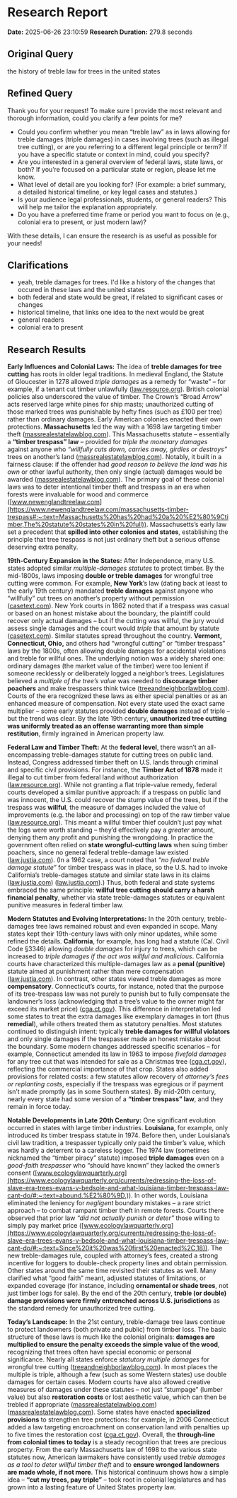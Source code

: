 # Research Report

**Date:** 2025-06-26 23:10:59
**Research Duration:** 279.8 seconds

## Original Query
the history of treble law for trees in the united states

## Refined Query
Thank you for your request! To make sure I provide the most relevant and thorough information, could you clarify a few points for me?

- Could you confirm whether you mean “treble law” as in laws allowing for treble damages (triple damages) in cases involving trees (such as illegal tree cutting), or are you referring to a different legal principle or term? If you have a specific statute or context in mind, could you specify?
- Are you interested in a general overview of federal laws, state laws, or both? If you’re focused on a particular state or region, please let me know.
- What level of detail are you looking for? (For example: a brief summary, a detailed historical timeline, or key legal cases and statutes.)
- Is your audience legal professionals, students, or general readers? This will help me tailor the explanation appropriately.
- Do you have a preferred time frame or period you want to focus on (e.g., colonial era to present, or just modern law)?

With these details, I can ensure the research is as useful as possible for your needs!

## Clarifications
- yeah, treble damages for trees. I'd like a history of the changes that occured in these laws and the united states
- both federal and state would be great, if related to significant cases or changes
- historical timeline, that links one idea to the next would be great
- general readers
- colonial era to present

## Research Results

**Early Influences and Colonial Laws:** The idea of **treble damages for tree cutting** has roots in older legal traditions. In medieval England, the Statute of Gloucester in 1278 allowed *triple damages* as a remedy for “waste” – for example, if a tenant cut timber unlawfully ([law.resource.org](https://law.resource.org/pub/us/case/reporter/F.Cas/0023.f.cas/0023.f.cas.1176.6.html#:~:text=The%20statute%20of%20Gloucester%2C%20which,waives%2C%20the%20forfeiture%20and%20penalty)). British colonial policies also underscored the value of timber. The Crown’s “Broad Arrow” acts reserved large white pines for ship masts; unauthorized cutting of those marked trees was punishable by hefty fines (such as £100 per tree) rather than ordinary damages. Early American colonies enacted their own protections. **Massachusetts** led the way with a 1698 law targeting timber theft ([massrealestatelawblog.com](https://massrealestatelawblog.com/tag/ma-triple-damages/#:~:text=First%20enacted%20in%201698%2C%20the,or%20destroying%20of%20another%E2%80%99s%20trees)). This Massachusetts statute – essentially a **“timber trespass” law** – provided for *triple the monetary damages* against anyone who *“willfully cuts down, carries away, girdles or destroys”* trees on another’s land ([massrealestatelawblog.com](https://massrealestatelawblog.com/tag/ma-triple-damages/#:~:text=,liable%20for%20single%20damages%20only)). Notably, it built in a fairness clause: if the offender had *good reason to believe the land was his own* or other lawful authority, then only single (actual) damages would be awarded ([massrealestatelawblog.com](https://massrealestatelawblog.com/tag/ma-triple-damages/#:~:text=otherwise%20destroys%20trees%2C%20timber%2C%20wood,liable%20for%20single%20damages%20only)). The primary goal of these colonial laws was to deter intentional timber theft and trespass in an era when forests were invaluable for wood and commerce ([www.newenglandtreelaw.com](https://www.newenglandtreelaw.com/massachusetts-timber-trespass#:~:text=Massachusetts%20has%20had%20a%20%E2%80%9Ctimber,The%20statute%20states%20in%20full)). Massachusetts’s early law set a precedent that **spilled into other colonies and states**, establishing the principle that tree trespass is not just ordinary theft but a serious offense deserving extra penalty.  

**19th-Century Expansion in the States:** After Independence, many U.S. states adopted similar *multiple-damages statutes* to protect timber. By the mid-1800s, laws imposing **double or treble damages** for wrongful tree cutting were common. For example, **New York**’s law (dating back at least to the early 19th century) mandated **treble damages** against anyone who “willfully” cut trees on another’s property without permission ([casetext.com](https://casetext.com/case/dubois-v-beaver#:~:text=division%20line%20between%20the%20plaintiff,defendant%20guilty%20of%20the%20trespass)). New York courts in 1862 noted that if a trespass was casual or based on an honest mistake about the boundary, the plaintiff could recover only actual damages – but if the cutting was willful, the jury would assess single damages and the court would *triple* that amount by statute ([casetext.com](https://casetext.com/case/dubois-v-beaver#:~:text=appeared%2C%20upon%20the%20trial%2C%20that,defendant%20guilty%20of%20the%20trespass)). Similar statutes spread throughout the country. **Vermont, Connecticut, Ohio,** and others had “wrongful cutting” or “timber trespass” laws by the 1800s, often allowing double damages for accidental violations and treble for willful ones. The underlying notion was a widely shared one: ordinary damages (the market value of the timber) were too lenient if someone recklessly or deliberately logged a neighbor’s trees. Legislatures believed a *multiple of the tree’s value* was needed to **discourage timber poachers** and make trespassers think twice ([treeandneighborlawblog.com](https://treeandneighborlawblog.com/2023/06/19/case-of-the-day-tuesday-june-25-2019/#:~:text=In%20an%20Ohio%20case%20we,multiple%20of%20actual%20damages%20is)). Courts of the era recognized these laws as either special penalties or as an enhanced measure of compensation. Not every state used the exact same multiplier – some early statutes provided **double damages** instead of triple – but the trend was clear. By the late 19th century, **unauthorized tree cutting was uniformly treated as an offense warranting more than simple restitution**, firmly ingrained in American property law.  

**Federal Law and Timber Theft:** At the **federal level**, there wasn’t an all-encompassing treble-damages statute for cutting trees on public land. Instead, Congress addressed timber theft on U.S. lands through criminal and specific civil provisions. For instance, the **Timber Act of 1878** made it illegal to cut timber from federal land without authorization ([law.resource.org](https://law.resource.org/pub/us/case/reporter/F/0018/0018.f.0475.html#:~:text=1,PUBLIC%20LANDS)). While not granting a flat triple-value remedy, federal courts developed a similar punitive approach: if a trespass on public land was innocent, the U.S. could recover the stump value of the trees, but if the trespass was **willful**, the measure of damages included the value of improvements (e.g. the labor and processing) on top of the raw timber value ([law.resource.org](https://law.resource.org/pub/us/case/reporter/F/0018/0018.f.0475.html#:~:text=3)). This meant a willful timber thief couldn’t just pay what the logs were worth standing – they’d effectively pay a *greater* amount, denying them any profit and punishing the wrongdoing. In practice the government often relied on **state wrongful-cutting laws** when suing timber poachers, since no general federal treble-damage law existed ([law.justia.com](https://law.justia.com/cases/federal/district-courts/FSupp/208/63/1866730/#:~:text=Yellow%20Creek%20contends%20that%20since,of%20limitation%2C%20according%20to%20different)). (In a 1962 case, a court noted that *“no federal treble damage statute”* for timber trespass was in place, so the U.S. had to invoke California’s treble-damages statute and similar state laws in its claims ([law.justia.com](https://law.justia.com/cases/federal/district-courts/FSupp/208/63/1866730/#:~:text=Yellow%20Creek%20contends%20that%20since,of%20limitation%2C%20according%20to%20different)) ([law.justia.com](https://law.justia.com/cases/federal/district-courts/FSupp/208/63/1866730/#:~:text=Of%20great%20significance%20in%20this,damage%20statute%20as%20penal%20in)).) Thus, both federal and state systems embraced the same principle: **willful tree cutting should carry a harsh financial penalty**, whether via state treble-damages statutes or equivalent punitive measures in federal timber law.  

**Modern Statutes and Evolving Interpretations:** In the 20th century, treble-damages tree laws remained robust and even expanded in scope. Many states kept their 19th-century laws with only minor updates, while some refined the details. **California**, for example, has long had a statute (Cal. Civil Code §3346) allowing *double damages* for injury to trees, which can be increased to *triple damages if the act was willful and malicious*. California courts have characterized this multiple-damages law as a **penal (punitive)** statute aimed at punishment rather than mere compensation ([law.justia.com](https://law.justia.com/cases/federal/district-courts/FSupp/208/63/1866730/#:~:text=Of%20great%20significance%20in%20this,damage%20statute%20as%20penal%20in)). In contrast, other states viewed treble damages as more **compensatory**. Connecticut’s courts, for instance, noted that the purpose of its tree-trespass law was not purely to punish but to fully compensate the landowner’s loss (acknowledging that a tree’s value to the owner might far exceed its market price) ([cga.ct.gov](https://cga.ct.gov/2021/pub/chap_925.htm#:~:text=Increased%20damages%20are%20allowed%20not,court%20properly%20determined%20that%20replacement)). This difference in interpretation led some states to treat the extra damages like exemplary damages in tort (thus **remedial**), while others treated them as statutory penalties. Most statutes continued to distinguish intent: typically **treble damages for willful violators** and only single damages if the trespasser made an honest mistake about the boundary. Some modern changes addressed specific scenarios – for example, Connecticut amended its law in 1963 to impose *fivefold damages* for any tree cut that was intended for sale as a Christmas tree ([cga.ct.gov](https://cga.ct.gov/2021/pub/chap_925.htm#:~:text=subject%20to%20the%20provisions%20of,more%20than%20its%20reasonable%20value)), reflecting the commercial importance of that crop. States also added provisions for related costs: a few statutes allow recovery of *attorney’s fees or replanting costs*, especially if the trespass was egregious or if payment isn’t made promptly (as in some Southern states). By mid-20th century, nearly every state had some version of a **“timber trespass” law**, and they remain in force today.  

**Notable Developments in Late 20th Century:** One significant evolution occurred in states with large timber industries. **Louisiana**, for example, only introduced its timber trespass statute in 1974. Before then, under Louisiana’s civil law tradition, a trespasser typically only paid the timber’s value, which was hardly a deterrent to a careless logger. The 1974 law (sometimes nicknamed the “timber piracy” statute) imposed **triple damages** even on a *good-faith trespasser* who “should have known” they lacked the owner’s consent ([www.ecologylawquarterly.org](https://www.ecologylawquarterly.org/currents/redressing-the-loss-of-slave-era-trees-evans-v-bedsole-and-what-louisiana-timber-trespass-law-cant-do/#:~:text=abound.%E2%80%9D,)). In other words, Louisiana eliminated the leniency for *negligent* boundary mistakes – a rare strict approach – to combat rampant timber theft in remote forests. Courts there observed that prior law *“did not actually punish or deter”* those willing to simply pay market price ([www.ecologylawquarterly.org](https://www.ecologylawquarterly.org/currents/redressing-the-loss-of-slave-era-trees-evans-v-bedsole-and-what-louisiana-timber-trespass-law-cant-do/#:~:text=Since%20it%20was%20first%20enacted%2C,18)). The new treble-damages rule, coupled with attorney’s fees, created a strong incentive for loggers to double-check property lines and obtain permission. Other states around the same time revisited their statutes as well. Many clarified what “good faith” meant, adjusted statutes of limitations, or expanded coverage (for instance, including **ornamental or shade trees**, not just timber logs for sale). By the end of the 20th century, **treble (or double) damage provisions were firmly entrenched across U.S. jurisdictions** as the standard remedy for unauthorized tree cutting. 

**Today’s Landscape:** In the 21st century, treble-damage tree laws continue to protect landowners (both private and public) from timber loss. The basic structure of these laws is much like the colonial originals: **damages are multiplied to ensure the penalty exceeds the simple value of the wood**, recognizing that trees often have special economic or personal significance. Nearly all states enforce *statutory multiple damages* for wrongful tree cutting ([treeandneighborlawblog.com](https://treeandneighborlawblog.com/2023/06/19/case-of-the-day-tuesday-june-25-2019/#:~:text=In%20an%20Ohio%20case%20we,multiple%20of%20actual%20damages%20is)). In most places the multiple is triple, although a few (such as some Western states) use double damages for certain cases. Modern courts have also allowed creative measures of damages under these statutes – not just “stumpage” (lumber value) but also **restoration costs** or lost aesthetic value, which can then be trebled if appropriate ([massrealestatelawblog.com](https://massrealestatelawblog.com/tag/ma-triple-damages/#:~:text=The%20measure%20of%20damages%20for,either%20value%2C%20whichever%20is%20highest)) ([massrealestatelawblog.com](https://massrealestatelawblog.com/tag/ma-triple-damages/#:~:text=In%20recent%20cases%2C%20Land%20Court,a%20swath%20of%20sentimental%20trees)). Some states have enacted **specialized provisions** to strengthen tree protections: for example, in 2006 Connecticut added a law targeting encroachment on conservation land with penalties up to five times the restoration cost ([cga.ct.gov](https://cga.ct.gov/2021/pub/chap_925.htm#:~:text=,the%20violator%20and%20any%20other)). Overall, the **through-line from colonial times to today** is a steady recognition that trees are precious property. From the early Massachusetts law of 1698 to the various state statutes now, American lawmakers have consistently used *treble damages as a tool to deter willful timber theft* and to **ensure wronged landowners are made whole, if not more**. This historical continuum shows how a simple idea – **“cut my trees, pay triple”** – took root in colonial legislatures and has grown into a lasting feature of United States property law. 


